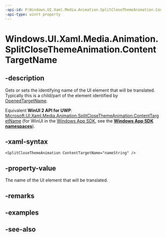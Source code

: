 ```yaml
---
-api-id: P:Windows.UI.Xaml.Media.Animation.SplitCloseThemeAnimation.ContentTargetName
-api-type: winrt property
---
```


<!-- Property syntax
public string ContentTargetName { get;  set; }
-->

# Windows.UI.Xaml.Media.Animation.SplitCloseThemeAnimation.ContentTargetName

## -description
Gets or sets the identifying name of the UI element that will be translated. Typically this is a child/part of the element identified by [OpenedTargetName](splitclosethemeanimation_openedtargetname.md).

Equivalent **WinUI 2 API for UWP**: [Microsoft.UI.Xaml.Media.Animation.SplitCloseThemeAnimation.ContentTargetName](/windows/winui/api/microsoft.ui.xaml.media.animation.splitclosethemeanimation.contenttargetname) (for WinUI in the [Windows App SDK](/windows/apps/windows-app-sdk/), see the **[Windows App SDK namespaces](/windows/windows-app-sdk/api/winrt/)**).

## -xaml-syntax
```xaml
<SplitCloseThemeAnimation ContentTargetName="nameString" />
```


## -property-value
The name of the UI element that will be translated.

## -remarks

## -examples

## -see-also
